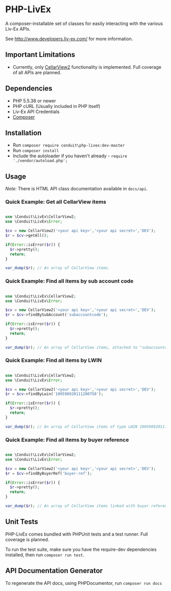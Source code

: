 # PHP-LivEx

A composer-installable set of classes for easily interacting with the various Liv-Ex APIs. 

See http://www.developers.liv-ex.com/ for more information.

## Important Limitations

- Currently, only [CellarView2](https://e767cb5f8a24933f1193-10d7789927afb962c5fef2cb2f4d8412.ssl.cf3.rackcdn.com/Cellar%20View%202%20API%20Documentation_v4.pdf) functionality is implemented. Full coverage of all APIs are planned.

## Dependencies

- PHP 5.5.38 or newer
- PHP cURL (Usually included in PHP itself)
- Liv-Ex API Credentials
- [Composer](https://getcomposer.org/)

## Installation

- Run `composer require conduit\php-livex:dev-master`
- Run `composer install`
- Include the autoloader if you haven't already - `require './vendor/autoload.php';`

## Usage

*Note:* There is HTML API class documentation available in `docs/api`. 

### Quick Example: Get all CellarView items

```PHP

use \Conduit\LivEx\CellarView2;
use \Conduit\LivEx\Error;

$cv = new CellarView2('<your api key>','<your api secret>','DEV');
$r = $cv->getAll();

if(Error::isError($r)) {
  $r->pretty();
  return;
}

var_dump($r); // An array of CellarView items.

```

### Quick Example: Find all items by sub account code

```PHP

use \Conduit\LivEx\CellarView2;
use \Conduit\LivEx\Error;

$cv = new CellarView2('<your api key>','<your api secret>','DEV');
$r = $cv->findBySubAccount('subaccountcode');

if(Error::isError($r)) {
  $r->pretty();
  return;
}

var_dump($r); // An array of CellarView items, attached to "subaccountcode".

```

### Quick Example: Find all items by LWIN

```PHP

use \Conduit\LivEx\CellarView2;
use \Conduit\LivEx\Error;

$cv = new CellarView2('<your api key>','<your api secret>','DEV');
$r = $cv->findByLwin('100598920111200750');

if(Error::isError($r)) {
  $r->pretty();
  return;
}

var_dump($r); // An array of CellarView items of type LWIN 100598920111200750

```

### Quick Example: Find all items by buyer reference

```PHP

use \Conduit\LivEx\CellarView2;
use \Conduit\LivEx\Error;

$cv = new CellarView2('<your api key>','<your api secret>','DEV');
$r = $cv->findByBuyerRef('buyer-ref');

if(Error::isError($r)) {
  $r->pretty();
  return;
}

var_dump($r); // An array of CellarView items linked with buyer reference "buyer-ref"

```

## Unit Tests

PHP-LivEx comes bundled with PHPUnit tests and a test runner. Full coverage is planned.

To run the test suite, make sure you have the require-dev dependencies installed, then run `composer run test`.

## API Documentation Generator

To regenerate the API docs, using PHPDocumentor, run `composer run docs`

